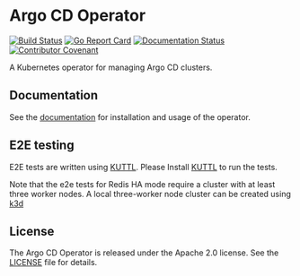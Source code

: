 # Argo CD Operator

[![Build Status](https://travis-ci.org/argoproj-labs/argocd-operator.svg?branch=master)](https://travis-ci.org/argoproj-labs/argocd-operator)
[![Go Report Card](https://goreportcard.com/badge/argoproj-labs/argocd-operator "Go Report Card")](https://goreportcard.com/report/argoproj-labs/argocd-operator)
[![Documentation Status](https://readthedocs.org/projects/argocd-operator/badge/?version=latest)](https://argocd-operator.readthedocs.io/en/latest/?badge=latest)
[![Contributor Covenant](https://img.shields.io/badge/Contributor%20Covenant-v2.0%20adopted-ff69b4.svg)](code-of-conduct.md) 

A Kubernetes operator for managing Argo CD clusters.

## Documentation

See the [documentation][docs] for installation and usage of the operator.

## E2E testing

E2E tests are written using [KUTTL](https://kuttl.dev/docs/#install-kuttl-cli). Please Install [KUTTL](https://kuttl.dev/docs/#install-kuttl-cli) to run the tests.

Note that the e2e tests for Redis HA mode require a cluster with at least three worker nodes.  A local three-worker node
cluster can be created using [k3d](https://k3d.io/)

## License

The Argo CD Operator is released under the Apache 2.0 license. See the [LICENSE][license_file] file for details.

[docs]:https://argocd-operator.readthedocs.io
[license_file]:./LICENSE